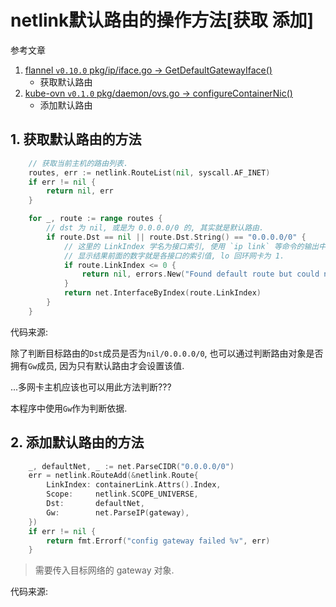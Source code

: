 # netlink默认路由的操作方法[获取 添加]

参考文章

1. [flannel `v0.10.0` pkg/ip/iface.go -> GetDefaultGatewayIface()](https://github.com/coreos/flannel/blob/v0.10.0/pkg/ip/iface.go)
    - 获取默认路由
2. [kube-ovn `v0.1.0` pkg/daemon/ovs.go -> configureContainerNic()](https://github.com/alauda/kube-ovn/blob/v0.1.0/pkg/daemon/ovs.go)
    - 添加默认路由

## 1. 获取默认路由的方法

```go
	// 获取当前主机的路由列表.
	routes, err := netlink.RouteList(nil, syscall.AF_INET)
	if err != nil {
		return nil, err
	}

	for _, route := range routes {
		// dst 为 nil, 或是为 0.0.0.0/0 的, 其实就是默认路由.
		if route.Dst == nil || route.Dst.String() == "0.0.0.0/0" {
			// 这里的 LinkIndex 学名为接口索引, 使用 `ip link` 等命令的输出中, 
			// 显示结果前面的数字就是各接口的索引值, lo 回环网卡为 1.
			if route.LinkIndex <= 0 {
				return nil, errors.New("Found default route but could not determine interface")
			}
			return net.InterfaceByIndex(route.LinkIndex)
		}
	}

```

代码来源: 

除了判断目标路由的`Dst`成员是否为`nil/0.0.0.0/0`, 也可以通过判断路由对象是否拥有`Gw`成员, 因为只有默认路由才会设置该值.

...多网卡主机应该也可以用此方法判断???

本程序中使用`Gw`作为判断依据.

## 2. 添加默认路由的方法

```go
	_, defaultNet, _ := net.ParseCIDR("0.0.0.0/0")
	err = netlink.RouteAdd(&netlink.Route{
		LinkIndex: containerLink.Attrs().Index,
		Scope:     netlink.SCOPE_UNIVERSE,
		Dst:       defaultNet,
		Gw:        net.ParseIP(gateway),
	})
	if err != nil {
		return fmt.Errorf("config gateway failed %v", err)
	}
```

> 需要传入目标网络的 gateway 对象.

代码来源: 
